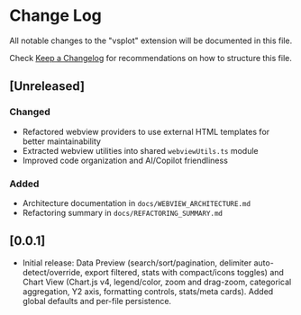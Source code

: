 # Change Log

All notable changes to the "vsplot" extension will be documented in this file.

Check [Keep a Changelog](http://keepachangelog.com/) for recommendations on how to structure this file.

## [Unreleased]

### Changed
- Refactored webview providers to use external HTML templates for better maintainability
- Extracted webview utilities into shared `webviewUtils.ts` module
- Improved code organization and AI/Copilot friendliness

### Added
- Architecture documentation in `docs/WEBVIEW_ARCHITECTURE.md`
- Refactoring summary in `docs/REFACTORING_SUMMARY.md`

## [0.0.1]

- Initial release: Data Preview (search/sort/pagination, delimiter auto-detect/override, export filtered, stats with compact/icons toggles) and Chart View (Chart.js v4, legend/color, zoom and drag-zoom, categorical aggregation, Y2 axis, formatting controls, stats/meta cards). Added global defaults and per-file persistence.
